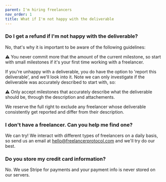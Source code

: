 ```yaml
---
parent: I'm hiring freelancers
nav_order: 1
title: What if I'm not happy with the deliverable
---
```


### Do I get a refund if I'm not happy with the deliverable?

No, that's why it is important to be aware of the following guidelines:

⚠️ You never commit more that the amount of the current milestone, so start with small milestones if it's your first time working with a freelancer.

If you're unhappy with a deliverable, you do have the option to 'report this deliverable', and we'll look into it.
Note we can only investigate if the deliverable was accurately described to start with, so:

⚠️ Only accept milestones that accurately describe what the deliverable should be, through the description and attachements.

We reserve the full right to exclude any freelancer whose deliverable consistently get reported and differ from their description.

### I don't have a freelancer. Can you help me find one?

We can try! We interact with different types of freelancers on a daily basis, so send us an email at hello@freelancerprotocol.com and we'll try do our best.

### Do you store my credit card information?

No. We use Stripe for payments and your payment info is never stored on our servers.
